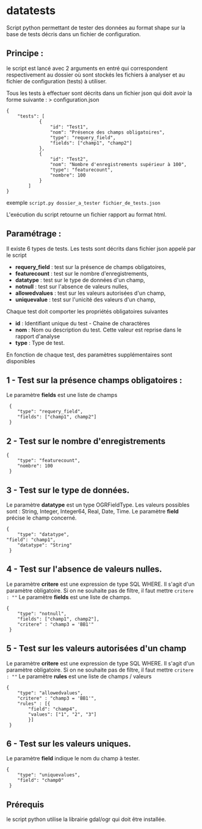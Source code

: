 # datatests
Script python permettant de tester des données au format shape sur la base de tests décris dans un fichier de configuration.

## Principe :
le script est lancé avec 2 arguments en entré qui correspondent respectivement au dossier où sont stockés les fichiers à analyser et au fichier de configuration (tests) à utiliser.

Tous les tests à effectuer sont décrits dans un fichier json qui doit avoir la forme suivante :
	> configuration.json




    {
    	"tests": [
    			{
    				"id": "Test1",
    				"nom": "Présence des champs obligatoires",
    				"type": "requery_field",
    				"fields": ["champ1", "champ2"]
    			},
    			{
    				"id": "Test2",
    				"nom": "Nombre d'enregistrements supérieur à 100",			
    				"type": "featurecount",
    				"nombre": 100
    			}
    		]
    }




exemple `script.py dossier_a_tester fichier_de_tests.json`

L'exécution du script retourne un fichier rapport au format html.

## Paramétrage :

Il existe 6 types de tests. Les tests sont décrits dans fichier json appelé par le script

 - **requery_field** : test sur la présence de champs obligatoires,
 - **featurecount** : test sur le nombre d'enregistrements,
 - **datatype** : test sur le type de données d'un champ,
 - **notnull** : test sur l'absence de valeurs nulles,
 - **allowedvalues** : test sur les valeurs autorisées d'un champ,
 - **uniquevalue** : test sur l'unicité des valeurs d'un champ,
 
 
Chaque test doit comporter les propriétés obligatoires suivantes

 - **id** : Identifiant unique du test - Chaine de charactères
 - **nom** : Nom ou description du test. Cette valeur est reprise dans le rapport d'analyse
 - **type** : Type de test. 

En fonction de chaque test, des paramètres supplémentaires sont disponibles

## 1 - Test sur la présence champs obligatoires :

Le paramètre **fields** est une liste de champs
 
     {
       	"type": "requery_field",
       	"fields": ["champ1", champ2"]
     }

## 2 - Test sur le nombre d'enregistrements
    
    {
       	"type": "featurecount",
       	"nombre": 100
     }

## 3 - Test sur le type de données. 

Le paramètre **datatype** est un type OGRFieldType. Les valeurs possibles sont : String, Integer, Integer64, Real, Date, Time.
Le paramètre **field** précise le champ concerné.
    
    {
       	"type": "datatype",
	"field": "champ1",
       	"datatype": "String"
     }

## 4 - Test sur l'absence de valeurs nulles. 

Le paramètre **critere** est une expression de type SQL WHERE. Il s'agit d'un paramètre obligatoire. Si on ne souhaite pas de filtre, il faut mettre `critere : ""`
Le paramètre **fields** est une liste de champs.
    
    {
       	"type": "notnull",
       	"fields": ["champ1", champ2"],
       	"critere" : "champ3 = 'BB1'"
     }

## 5 - Test sur les valeurs autorisées d'un champ

Le paramètre **critere** est une expression de type SQL WHERE. Il s'agit d'un paramètre obligatoire. Si on ne souhaite pas de filtre, il faut mettre `critere : ""`
Le paramètre **rules** est une liste de champs / valeurs
    
    {
       	"type": "allowedvalues",       	
       	"critere" : "champ3 = 'BB1'",
       	"rules" : [{
	       	"field": "champ4",
	       	"values": ["1", "2", "3"]
	       	}]
     }

## 6 - Test sur les valeurs uniques. 

Le paramètre **field** indique le nom du champ à tester.
    
    {
       	"type": "uniquevalues",
       	"field": "champ0"
     }
     
     
## Prérequis

le script python utilise la librairie gdal/ogr qui doit être installée.
